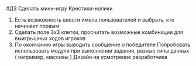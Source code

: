 #ДЗ
Сделать мини-игру Крестики-нолики
1. Есть возможность ввести имена пользователей и выбрать, кто начинает первым
2. Сделать поле 3х3 клетки, просчитать возможные комбинации для выигрышных ходов игроков
3. По окончанию игры выводить сообщение о победителе
Попробовать использовать модули при выполнении задания, разные типы данных ( например, массивы )
Дизайн на усмотрение разработчика
